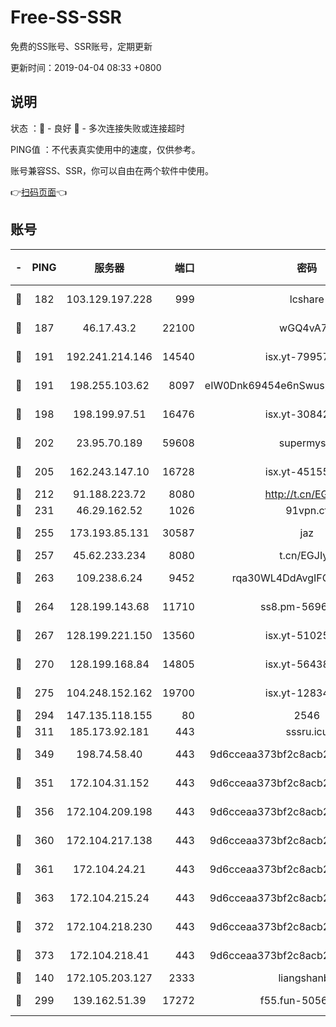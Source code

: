 # Free-SS-SSR

免费的SS账号、SSR账号，定期更新

更新时间：2019-04-04 08:33 +0800

## 说明

状态     ：🙂 - 良好 🙁 - 多次连接失败或连接超时

PING值   ：不代表真实使用中的速度，仅供参考。

账号兼容SS、SSR，你可以自由在两个软件中使用。

👉[扫码页面](https://liesauer.github.io/Free-SS-SSR/)👈

## 账号

|-|PING|服务器|端口|密码|加密方式|区域|
|:----:|:----:|:-----:|-----:|:----:|:----:|:----:|
|🙂|182|103.129.197.228|999|lcshare|aes-256-cfb|US|
|🙂|187|46.17.43.2|22100|wGQ4vA7D|aes-256-gcm|RU|
|🙂|191|192.241.214.146|14540|isx.yt-79957459|aes-256-cfb|US|
|🙂|191|198.255.103.62|8097|eIW0Dnk69454e6nSwuspv9DmS201tQ0D|aes-256-cfb|US|
|🙂|198|198.199.97.51|16476|isx.yt-30842013|aes-256-cfb|US|
|🙂|202|23.95.70.189|59608|supermyssr|chacha20-ietf|US|
|🙂|205|162.243.147.10|16728|isx.yt-45155519|aes-256-cfb|US|
|🙂|212|91.188.223.72|8080|http://t.cn/EGJIyrl|rc4-md5|RU|
|🙂|231|46.29.162.52|1026|91vpn.cf|rc4-md5|RU|
|🙂|255|173.193.85.131|30587|jaz|aes-256-cfb|US|
|🙂|257|45.62.233.234|8080|t.cn/EGJIyrl|rc4-md5|CA|
|🙂|263|109.238.6.24|9452|rqa30WL4DdAvgIFG6Fs3znzTa|aes-256-cfb|FR|
|🙂|264|128.199.143.68|11710|ss8.pm-56960881|aes-256-cfb|SG|
|🙂|267|128.199.221.150|13560|isx.yt-51025089|aes-256-cfb|SG|
|🙂|270|128.199.168.84|14805|isx.yt-56438950|aes-256-cfb|SG|
|🙂|275|104.248.152.162|19700|isx.yt-12834534|aes-256-cfb|SG|
|🙂|294|147.135.118.155|80|2546|chacha20|US|
|🙂|311|185.173.92.181|443|sssru.icu|rc4-md5|RU|
|🙂|349|198.74.58.40|443|9d6cceaa373bf2c8acb22e60b6a58be6|aes-256-cfb|US|
|🙂|351|172.104.31.152|443|9d6cceaa373bf2c8acb22e60b6a58be6|aes-256-cfb|US|
|🙂|356|172.104.209.198|443|9d6cceaa373bf2c8acb22e60b6a58be6|aes-256-cfb|US|
|🙂|360|172.104.217.138|443|9d6cceaa373bf2c8acb22e60b6a58be6|aes-256-cfb|US|
|🙂|361|172.104.24.21|443|9d6cceaa373bf2c8acb22e60b6a58be6|aes-256-cfb|US|
|🙂|363|172.104.215.24|443|9d6cceaa373bf2c8acb22e60b6a58be6|aes-256-cfb|US|
|🙂|372|172.104.218.230|443|9d6cceaa373bf2c8acb22e60b6a58be6|aes-256-cfb|US|
|🙂|373|172.104.218.41|443|9d6cceaa373bf2c8acb22e60b6a58be6|aes-256-cfb|US|
|🙂|140|172.105.203.127|2333|liangshanbo|chacha20|JP|
|🙂|299|139.162.51.39|17272|f55.fun-50565009|aes-256-cfb|SG|
